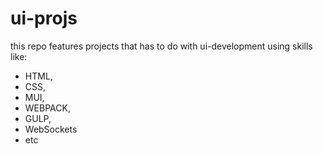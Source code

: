# ui-projs
this repo features projects that has to do with ui-development using skills like:<br/> 
* HTML, 
* CSS, 
* MUI, 
* WEBPACK, 
* GULP, 
* WebSockets 
* etc

